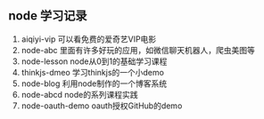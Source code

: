 ## node 学习记录

1. aiqiyi-vip 可以看免费的爱奇艺VIP电影
2. node-abc 里面有许多好玩的应用，如微信聊天机器人，爬虫美图等
3. node-lesson node从0到1的基础学习课程
4. thinkjs-dmeo 学习thinkjs的一个小demo
5. node-blog 利用node制作的一个博客系统
6. node-abcd node的系列课程实践
7. node-oauth-demo oauth授权GitHub的demo